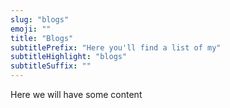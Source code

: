 ```yaml
---
slug: "blogs"
emoji: ""
title: "Blogs"
subtitlePrefix: "Here you'll find a list of my"
subtitleHighlight: "blogs"
subtitleSuffix: ""
---
```

Here we will have some content